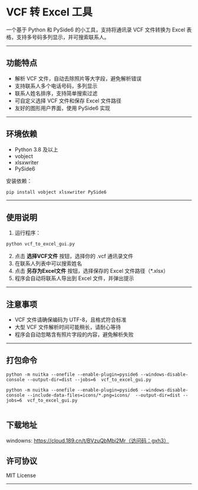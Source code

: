 # VCF 转 Excel 工具

一个基于 Python 和 PySide6 的小工具，支持将通讯录 VCF 文件转换为 Excel 表格，支持多号码多列显示，并可搜索联系人。

---

## 功能特点

- 解析 VCF 文件，自动去除照片等大字段，避免解析错误  
- 支持联系人多个电话号码，多列显示  
- 联系人姓名排序，支持简单搜索过滤  
- 可自定义选择 VCF 文件和保存 Excel 文件路径  
- 友好的图形用户界面，使用 PySide6 实现  

---

## 环境依赖

- Python 3.8 及以上  
- vobject  
- xlsxwriter  
- PySide6  

安装依赖：

```bash
pip install vobject xlsxwriter PySide6
```

---

## 使用说明

1. 运行程序：

```bash
python vcf_to_excel_gui.py
```

2. 点击 **选择VCF文件** 按钮，选择你的 .vcf 通讯录文件  
3. 在联系人列表中可以搜索姓名  
4. 点击 **另存为Excel文件** 按钮，选择保存的 Excel 文件路径（*.xlsx）  
5. 程序会自动将联系人导出到 Excel 文件，并弹出提示

---

## 注意事项

- VCF 文件请确保编码为 UTF-8，且格式符合标准  
- 大型 VCF 文件解析时间可能稍长，请耐心等待  
- 程序会自动忽略含有照片字段的内容，避免解析失败  

---
## 打包命令
```
python -m nuitka --onefile --enable-plugin=pyside6 --windows-disable-console --output-dir=dist --jobs=6  vcf_to_excel_gui.py

python -m nuitka --onefile --enable-plugin=pyside6 --windows-disable-console --include-data-files=icons/*.png=icons/  --output-dir=dist --jobs=6  vcf_to_excel_gui.py


```


## 下载地址

windowns:
https://cloud.189.cn/t/BVzuQbMbi2Mr（访问码：gxh3）



## 许可协议

MIT License

---


